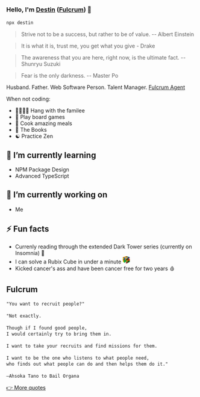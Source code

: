 ### Hello, I'm [Destin](https://destin.io) ([Fulcrum](https://starwars.fandom.com/wiki/Fulcrum)) 👋

```sh
npx destin
```

> Strive not to be a success, but rather to be of value. -- Albert Einstein

> It is what it is, trust me, you get what you give - Drake

> The awareness that you are here, right now, is the ultimate fact. -- Shunryu Suzuki

> Fear is the only darkness. -- Master Po

Husband. Father. Web Software Person. Talent Manager. [Fulcrum Agent](https://starwars.fandom.com/wiki/Fulcrum)

When not coding:
- 👨‍👩‍👦‍👦 Hang with the familee
- 🎲 Play board games
- 🍝 Cook amazing meals
- 📖 The Books
- ☯️ Practice Zen

## 🌱 I’m currently learning
- NPM Package Design
- Advanced TypeScript

## 🔭 I’m currently working on
- Me

## ⚡️ Fun facts
- Currenly reading through the extended Dark Tower series (currently on Insomnia) 👶
- I can solve a Rubix Cube in under a minute <img src='/cube.png' height='20px' alt='Rubix Cube Image' />
- Kicked cancer's ass and have been cancer free for two years 🩸

## Fulcrum

```
"You want to recruit people?"

"Not exactly. 

Though if I found good people, 
I would certainly try to bring them in. 

I want to take your recruits and find missions for them. 

I want to be the one who listens to what people need,
who finds out what people can do and then helps them do it."

―Ahsoka Tano to Bail Organa
```

[👉 More quotes](https://github.com/destinio/quotes)
